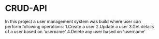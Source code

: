 # CRUD-API
In this project a user management system was build where user can perform following operations:
1.Create a user
2.Update a user
3.Get details of a user based on 'username'
4.Delete any user based on 'username'
